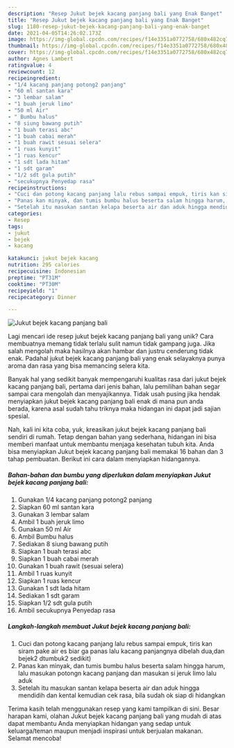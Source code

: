 ```yaml
---
description: "Resep Jukut bejek kacang panjang bali yang Enak Banget"
title: "Resep Jukut bejek kacang panjang bali yang Enak Banget"
slug: 1180-resep-jukut-bejek-kacang-panjang-bali-yang-enak-banget
date: 2021-04-05T14:26:02.173Z
image: https://img-global.cpcdn.com/recipes/f14e3351a0772758/680x482cq70/jukut-bejek-kacang-panjang-bali-foto-resep-utama.jpg
thumbnail: https://img-global.cpcdn.com/recipes/f14e3351a0772758/680x482cq70/jukut-bejek-kacang-panjang-bali-foto-resep-utama.jpg
cover: https://img-global.cpcdn.com/recipes/f14e3351a0772758/680x482cq70/jukut-bejek-kacang-panjang-bali-foto-resep-utama.jpg
author: Agnes Lambert
ratingvalue: 4
reviewcount: 12
recipeingredient:
- "1/4 kacang panjang potong2 panjang"
- "60 ml santan kara"
- "3 lembar salam"
- "1 buah jeruk limo"
- "50 ml Air"
- " Bumbu halus"
- "8 siung bawang putih"
- "1 buah terasi abc"
- "1 buah cabai merah"
- "1 buah rawit sesuai selera"
- "1 ruas kunyit"
- "1 ruas kencur"
- "1 sdt lada hitam"
- "1 sdt garam"
- "1/2 sdt gula putih"
- "secukupnya Penyedap rasa"
recipeinstructions:
- "Cuci dan potong kacang panjang lalu rebus sampai empuk, tiris kan siram pake air es biar ga panas lalu kacang panjangnya dibelah dua,dan bejek2 dtumbuk2 sedikit)"
- "Panas kan minyak, dan tumis bumbu halus beserta salam hingga harum, lalu masukan potongn kacang panjang dan masukan si jeruk limo lalu aduk"
- "Setelah itu masukan santan kelapa beserta air dan aduk hingga mendidih dan kental kemudian cek rasa, bila sudah ok siap di hidangkan"
categories:
- Resep
tags:
- jukut
- bejek
- kacang

katakunci: jukut bejek kacang 
nutrition: 295 calories
recipecuisine: Indonesian
preptime: "PT31M"
cooktime: "PT30M"
recipeyield: "1"
recipecategory: Dinner

---
```



![Jukut bejek kacang panjang bali](https://img-global.cpcdn.com/recipes/f14e3351a0772758/680x482cq70/jukut-bejek-kacang-panjang-bali-foto-resep-utama.jpg)

Lagi mencari ide resep jukut bejek kacang panjang bali yang unik? Cara membuatnya memang tidak terlalu sulit namun tidak gampang juga. Jika salah mengolah maka hasilnya akan hambar dan justru cenderung tidak enak. Padahal jukut bejek kacang panjang bali yang enak selayaknya punya aroma dan rasa yang bisa memancing selera kita.



Banyak hal yang sedikit banyak mempengaruhi kualitas rasa dari jukut bejek kacang panjang bali, pertama dari jenis bahan, lalu pemilihan bahan segar sampai cara mengolah dan menyajikannya. Tidak usah pusing jika hendak menyiapkan jukut bejek kacang panjang bali enak di mana pun anda berada, karena asal sudah tahu triknya maka hidangan ini dapat jadi sajian spesial.


Nah, kali ini kita coba, yuk, kreasikan jukut bejek kacang panjang bali sendiri di rumah. Tetap dengan bahan yang sederhana, hidangan ini bisa memberi manfaat untuk membantu menjaga kesehatan tubuh kita. Anda bisa menyiapkan Jukut bejek kacang panjang bali memakai 16 bahan dan 3 tahap pembuatan. Berikut ini cara dalam menyiapkan hidangannya.

<!--inarticleads1-->

##### Bahan-bahan dan bumbu yang diperlukan dalam menyiapkan Jukut bejek kacang panjang bali:

1. Gunakan 1/4 kacang panjang potong2 panjang
1. Siapkan 60 ml santan kara
1. Gunakan 3 lembar salam
1. Ambil 1 buah jeruk limo
1. Gunakan 50 ml Air
1. Ambil  Bumbu halus
1. Sediakan 8 siung bawang putih
1. Siapkan 1 buah terasi abc
1. Siapkan 1 buah cabai merah
1. Gunakan 1 buah rawit (sesuai selera)
1. Ambil 1 ruas kunyit
1. Siapkan 1 ruas kencur
1. Gunakan 1 sdt lada hitam
1. Sediakan 1 sdt garam
1. Siapkan 1/2 sdt gula putih
1. Ambil secukupnya Penyedap rasa




<!--inarticleads2-->

##### Langkah-langkah membuat Jukut bejek kacang panjang bali:

1. Cuci dan potong kacang panjang lalu rebus sampai empuk, tiris kan siram pake air es biar ga panas lalu kacang panjangnya dibelah dua,dan bejek2 dtumbuk2 sedikit)
1. Panas kan minyak, dan tumis bumbu halus beserta salam hingga harum, lalu masukan potongn kacang panjang dan masukan si jeruk limo lalu aduk
1. Setelah itu masukan santan kelapa beserta air dan aduk hingga mendidih dan kental kemudian cek rasa, bila sudah ok siap di hidangkan




Terima kasih telah menggunakan resep yang kami tampilkan di sini. Besar harapan kami, olahan Jukut bejek kacang panjang bali yang mudah di atas dapat membantu Anda menyiapkan hidangan yang sedap untuk keluarga/teman maupun menjadi inspirasi untuk berjualan makanan. Selamat mencoba!
